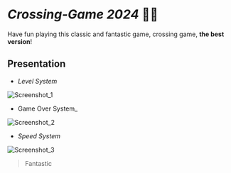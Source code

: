 # _Crossing-Game 2024_ 🐢👾
Have fun playing this classic and fantastic game, crossing game, **the best version**!

## Presentation
- _Level System_
  
![Screenshot_1](https://github.com/genilsonbick/Crossing-Game/assets/104036619/f0ac1bd3-38ee-4fe3-b63b-fe2f967ed2a4)

- Game Over System_

![Screenshot_2](https://github.com/genilsonbick/Crossing-Game/assets/104036619/6fb66832-bf8a-46ac-b9a0-fc0a2b7614c4)

- _Speed System_
  
![Screenshot_3](https://github.com/genilsonbick/Crossing-Game/assets/104036619/e2584a6c-ae0e-446c-b309-9d1ffaab3ec6)


>Fantastic
